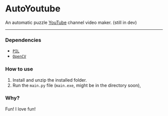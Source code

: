 # AutoYoutube
An automatic puzzle [YouTube](https://youtube.com) channel video maker. (still in dev)

---
### Dependencies
- [`PIL`](https://pillow.readthedocs.io/en/stable/)
- [`OpenCV`](https://opencv.org/)

### How to use
1. Install and unzip the installed folder.
2. Run the `main.py` file (`main.exe`, might be in the directory soon),

### Why?
Fun! I love fun!